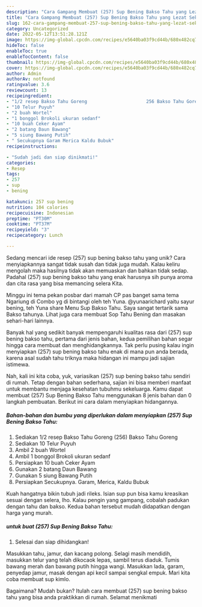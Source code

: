 ```yaml
---
description: "Cara Gampang Membuat (257) Sup Bening Bakso Tahu yang Lezat Sekali"
title: "Cara Gampang Membuat (257) Sup Bening Bakso Tahu yang Lezat Sekali"
slug: 162-cara-gampang-membuat-257-sup-bening-bakso-tahu-yang-lezat-sekali
category: Uncategorized
date: 2022-05-12T13:51:28.121Z
image: https://img-global.cpcdn.com/recipes/e5640ba03f9cd44b/680x482cq70/257-sup-bening-bakso-tahu-foto-resep-utama.jpg
hideToc: false
enableToc: true
enableTocContent: false
thumbnail: https://img-global.cpcdn.com/recipes/e5640ba03f9cd44b/680x482cq70/257-sup-bening-bakso-tahu-foto-resep-utama.jpg
cover: https://img-global.cpcdn.com/recipes/e5640ba03f9cd44b/680x482cq70/257-sup-bening-bakso-tahu-foto-resep-utama.jpg
author: Admin
authorAv: notfound
ratingvalue: 3.6
reviewcount: 13
recipeingredient:
- "1/2 resep Bakso Tahu Goreng                      256 Bakso Tahu Goreng"
- "10 Telur Puyuh"
- "2 buah Wortel"
- "1 bonggol Brokoli ukuran sedanf"
- "10 buah Ceker Ayam"
- "2 batang Daun Bawang"
- "5 siung Bawang Putih"
- " Secukupnya Garam Merica Kaldu Bubuk"
recipeinstructions:

- "Sudah jadi dan siap dinikmati!"
categories:
- Resep
tags:
- 257
- sup
- bening

katakunci: 257 sup bening 
nutrition: 104 calories
recipecuisine: Indonesian
preptime: "PT30M"
cooktime: "PT37M"
recipeyield: "3"
recipecategory: Lunch

---
```





Sedang mencari ide resep (257) sup bening bakso tahu yang unik? Cara menyiapkannya sangat tidak susah dan tidak juga mudah. Kalau keliru mengolah maka hasilnya tidak akan memuaskan dan bahkan tidak sedap. Padahal (257) sup bening bakso tahu yang enak harusnya sih punya aroma dan cita rasa yang bisa memancing selera Kita.





Minggu ini tema pekan posbar dari mamah CP pas banget sama tema Ngariung di Combo yg di bintangi oleh teh Yuna. @yunaarichard yaitu sayur bening, teh Yuna share Menu Sup Bakso Tahu. Saya sangat tertarik sama Bakso tahunya. Lihat juga cara membuat Sop Tahu Bening dan masakan sehari-hari lainnya.

Banyak hal yang sedikit banyak mempengaruhi kualitas rasa dari (257) sup bening bakso tahu, pertama dari jenis bahan, kedua pemilihan bahan segar hingga cara membuat dan menghidangkannya. Tak perlu pusing kalau ingin menyiapkan (257) sup bening bakso tahu enak di mana pun anda berada, karena asal sudah tahu triknya maka hidangan ini mampu jadi sajian istimewa.






Nah, kali ini kita coba, yuk, variasikan (257) sup bening bakso tahu sendiri di rumah. Tetap dengan bahan sederhana, sajian ini bisa memberi manfaat untuk membantu menjaga kesehatan tubuhmu sekeluarga. Kamu dapat membuat (257) Sup Bening Bakso Tahu menggunakan 8 jenis bahan dan 0 langkah pembuatan. Berikut ini cara dalam menyiapkan hidangannya.

<!--inarticleads1-->

##### Bahan-bahan dan bumbu yang diperlukan dalam menyiapkan (257) Sup Bening Bakso Tahu:

1. Sediakan 1/2 resep Bakso Tahu Goreng                      (256) Bakso Tahu Goreng
1. Sediakan 10 Telur Puyuh
1. Ambil 2 buah Wortel
1. Ambil 1 bonggol Brokoli ukuran sedanf
1. Persiapkan 10 buah Ceker Ayam
1. Gunakan 2 batang Daun Bawang
1. Gunakan 5 siung Bawang Putih
1. Persiapkan  Secukupnya. Garam, Merica, Kaldu Bubuk


Kuah hangatnya bikin tubuh jadi rileks. Isian sup pun bisa kamu kreasikan sesuai dengan selera, lho. Kalau pengin yang gampang, cobalah padukan dengan tahu dan bakso. Kedua bahan tersebut mudah didapatkan dengan harga yang murah. 

<!--inarticleads2-->

#####  untuk buat (257) Sup Bening Bakso Tahu:


1. Selesai dan siap dihidangkan!

Masukkan tahu, jamur, dan kacang polong. Selagi masih mendidih, masukkan telur yang telah dikocaok lepas, sambil terus diaduk. Tumis bawang merah dan bawang putih hingga wangi. Masukkan lada, garam, penyedap jamur, masak dengan api kecil sampai sengkal empuk. Mari kita coba membuat sup kimlo. 

Bagaimana? Mudah bukan? Itulah cara membuat (257) sup bening bakso tahu yang bisa anda praktikkan di rumah. Selamat menikmati
